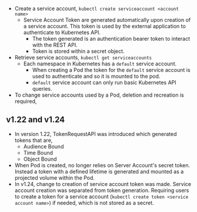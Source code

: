 - Create a service account, `kubectl create serviceaccount <account name>`
	- Service Account Token are generated automatically upon creation of a service account. This token is used by the external application to authenticate to Kubernetes API.
		- The token generated is an authentication bearer token to interact with the REST API.
		- Token is stored within a secret object.
- Retrieve service accounts, `kubectl get serviceaccounts`
	- Each namespace in Kubernetes has a `default` service account.
		- When creating a Pod the token for the `default` service account is used to authenticate and so it is mounted to the pod.
		- `default` service account can only run basic Kubernetes API queries.
- To change service accounts used by a Pod, deletion and recreation is required,
## v1.22 and v1.24
- In version 1.22, TokenRequestAPI was introduced which generated tokens that are,
	- Audience Bound
	- Time Bound
	- Object Bound
- When Pod is created, no longer relies on Server Account's secret token. Instead a token with a defined lifetime is generated and mounted as a projected volume within the Pod.
- In v1.24, change to creation of service account token was made. Service account creation was separated from token generation. Requiring users to create a token for a service account (`kubectl create token <service account name>`) if needed, which is not stored as a secret.